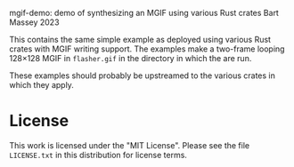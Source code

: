 mgif-demo: demo of synthesizing an MGIF using various Rust crates
Bart Massey 2023

This contains the same simple example as deployed using
various Rust crates with MGIF writing support. The examples
make a two-frame looping 128×128 MGIF in `flasher.gif` in
the directory in which the are run.

These examples should probably be upstreamed to the various
crates in which they apply.

# License

This work is licensed under the "MIT License". Please see the file
`LICENSE.txt` in this distribution for license terms.
